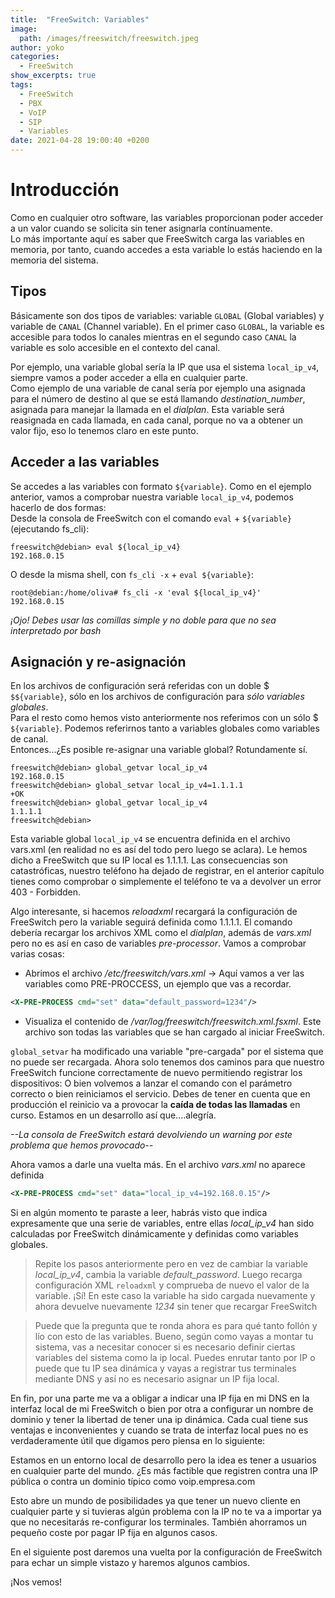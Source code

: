 ```yaml
---
title:  "FreeSwitch: Variables"
image: 
  path: /images/freeswitch/freeswitch.jpeg
author: yoko
categories: 
  - FreeSwitch
show_excerpts: true
tags: 
  - FreeSwitch
  - PBX
  - VoIP
  - SIP
  - Variables
date: 2021-04-28 19:00:40 +0200
---
```

# Introducción
Como en cualquier otro software, las variables proporcionan poder acceder a un valor cuando se solicita sin tener asignarla contínuamente.  
Lo más importante aquí es saber que FreeSwitch carga las variables en memoria, por tanto, cuando accedes a esta variable lo estás haciendo en la memoria del sistema.

## Tipos
Básicamente son dos tipos de variables: variable `GLOBAL` (Global variables) y variable de `CANAL` (Channel variable).
En el primer caso `GLOBAL`, la variable es accesible para todos lo canales mientras en el segundo caso `CANAL` la variable es solo accesible en el contexto del canal.  

Por ejemplo, una variable global sería la IP que usa el sistema `local_ip_v4`, siempre vamos a poder acceder a ella en cualquier parte.  
Como ejemplo de una variable de canal sería por ejemplo una asignada para el número de destino al que se está llamando *destination_number*, asignada para manejar la llamada en el _dialplan_. Esta variable será reasignada en cada llamada, en cada canal, porque no va a obtener un valor fijo, eso lo tenemos claro en este punto.

## Acceder a las variables
Se accedes a las variables con formato `${variable}`. Como en el ejemplo anterior, vamos a comprobar nuestra variable `local_ip_v4`, podemos hacerlo de dos formas:  
Desde la consola de FreeSwitch con el comando `eval` + `${variable}` (ejecutando fs_cli):
```
freeswitch@debian> eval ${local_ip_v4}
192.168.0.15
```

O desde la misma shell, con `fs_cli -x` + `eval ${variable}`:
```
root@debian:/home/oliva# fs_cli -x 'eval ${local_ip_v4}'
192.168.0.15
```
<cite>¡Ojo! Debes usar las comillas simple y no doble para que no sea interpretado por bash</cite>

## Asignación y re-asignación
En los archivos de configuración será referidas con un doble $ `$${variable}`, sólo en los archivos de configuración para *sólo variables globales*.  
Para el resto como hemos visto anteriormente nos referimos con un sólo $ `${variable}`. Podemos referirnos tanto a variables globales como variables de canal.  
Entonces...¿Es posible re-asignar una variable global? Rotundamente sí.  

```
freeswitch@debian> global_getvar local_ip_v4
192.168.0.15
freeswitch@debian> global_setvar local_ip_v4=1.1.1.1
+OK
freeswitch@debian> global_getvar local_ip_v4
1.1.1.1
freeswitch@debian>
```

Esta variable global `local_ip_v4` se encuentra definida en el archivo vars.xml (en realidad no es así del todo pero luego se aclara). Le hemos dicho a FreeSwitch que su IP local es 1.1.1.1. Las consecuencias son catastróficas, nuestro teléfono ha dejado de registrar, en el anterior capítulo tienes como comprobar o simplemente el teléfono te va a devolver un error 403 - Forbidden.  

Algo interesante, si hacemos _reloadxml_ recargará la configuración de FreeSwitch pero la variable seguirá definida como 1.1.1.1. El comando debería recargar los archivos XML como el _dialplan_, además de _vars.xml_ pero no es así en caso de variables *pre-processor*. Vamos a comprobar varias cosas:

* Abrimos el archivo _/etc/freeswitch/vars.xml_ -> Aquí vamos a ver las variables como PRE-PROCCESS, un ejemplo que vas a recordar.  

```xml
<X-PRE-PROCESS cmd="set" data="default_password=1234"/>
```

* Visualiza el contenido de _/var/log/freeswitch/freeswitch.xml.fsxml_. Este archivo son todas las variables que se han cargado al iniciar FreeSwitch.

`global_setvar` ha modificado una variable "pre-cargada" por el sistema que no puede ser recargada. Ahora solo tenemos dos caminos para que nuestro FreeSwitch funcione correctamente de nuevo permitiendo registrar los dispositivos: O bien volvemos a lanzar el comando con el parámetro correcto o bien reiniciamos el servicio. Debes de tener en cuenta que en producción el reinicio va a provocar la **caída de todas las llamadas** en curso. Estamos en un desarrollo así que....alegría.

<cite>--La consola de FreeSwitch estará devolviendo un warning por este problema que hemos provocado--</cite>


Ahora vamos a darle una vuelta más. En el archivo _vars.xml_ no aparece definida 
```xml
<X-PRE-PROCESS cmd="set" data="local_ip_v4=192.168.0.15"/>
```
Si en algún momento te paraste a leer, habrás visto que indica expresamente que una serie de variables, entre ellas _local_ip_v4_ han sido calculadas por FreeSwitch dinámicamente y definidas como variables globales. 

>Repite los pasos anteriormente pero en vez de cambiar la variable _local_ip_v4_, cambia la variable _default_password_.
>Luego recarga configuración XML `reloadxml` y comprueba de nuevo el valor de la variable.
>¡Sí! En este caso la variable ha sido cargada nuevamente y ahora devuelve nuevamente _1234_ sin tener que recargar FreeSwitch

>Puede que la pregunta que te ronda ahora es para qué tanto follón y lío con esto de las variables. Bueno, según como vayas a montar tu sistema, vas a necesitar conocer si es necesario definir ciertas variables del sistema como la ip local. Puedes enrutar tanto por IP o puede que tu IP sea dinámica y vayas a registrar tus terminales mediante DNS y así no es necesario asignar un IP fija local.  

En fin, por una parte me va a obligar a indicar una IP fija en mi DNS en la interfaz local de mi FreeSwitch o bien por otra a configurar un nombre de dominio y tener la libertad de tener una ip dinámica. Cada cual tiene sus ventajas e inconvenientes y cuando se trata de interfaz local pues no es verdaderamente útil que digamos pero piensa en lo siguiente:

Estamos en un entorno local de desarrollo pero la idea es tener a usuarios en cualquier parte del mundo. ¿Es más factible que registren contra una IP pública o contra un dominio típico como voip.empresa.com  

Esto abre un mundo de posibilidades ya que tener un nuevo cliente en cualquier parte y si tuvieras algún problema con la IP no te va a importar ya que no necesitarás re-configurar los terminales. También ahorramos un pequeño coste por pagar IP fija en algunos casos.  


En el siguiente post daremos una vuelta por la configuración de FreeSwitch para echar un simple vistazo y haremos algunos cambios.  

¡Nos vemos!
